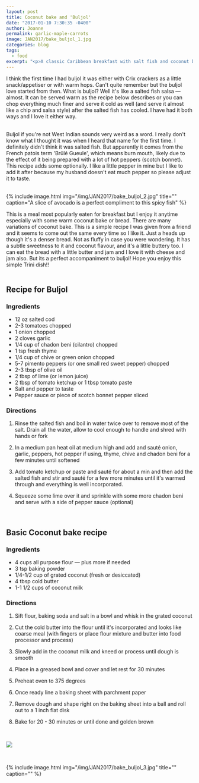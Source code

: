 ```yaml
---
layout: post
title: Coconut bake and 'Buljol'
date: "2017-01-10 7:30:35 -0400"
author: Joanne
permalink: garlic-maple-carrots
image: JAN2017/bake_buljol_1.jpg
categories: blog
tags:
  - food
excerpt: "<p>A classic Caribbean breakfast with salt fish and coconut bread</p>"
---
```


I think the first time I had buljol it was either with Crix crackers as a little snack/appetiser or with warm hops. Can't quite remember but the buljol love started from then. What is buljol? Well it's like a salted fish salsa &mdash; almost.  It can be served warm as the recipe below describes or you can chop everything much finer and serve it cold as well (and serve it almost like a chip and salsa style) after the salted fish has cooled. I have had it both ways and I love it either way.
<br>
<br>

Buljol if you're not West Indian sounds very weird as a word. I really don't know what I thought it was when I heard that name for the first time.  I definitely didn't think it was salted fish.  But apparently it comes from the French patois term 'Brûlé Gueule', which means burn mouth, likely due to the effect of it being prepared with a lot of hot peppers (scotch bonnet). This recipe  adds some optionally.  I like a little pepper in mine but I like to add it after because my husband doesn't eat much pepper so please adjust it to taste.
<br><br>

{% include image.html
            img="/img/JAN2017/bake_buljol_2.jpg"
            title=""
            caption="A slice of avocado is a perfect compliment to this spicy fish" %}

This is a meal most popularly eaten for breakfast but I enjoy it anytime especially with some warm coconut bake or bread.  There are many variations of coconut bake. This is a simple recipe I was given from a friend and it seems to come out the same every time so I like it.  Just a heads up though it's a denser bread. Not as fluffy in case you were wondering.  It has a subtle sweetness to it and coconut flavour, and it's a little buttery too. I can eat the bread with a little butter and jam and I love it with cheese and jam also.  But its a perfect accompaniment to buljol! Hope you enjoy this simple Trini dish!!
<br><br>


## Recipe for Buljol

### Ingredients

* 12 oz salted cod
* 2-3 tomatoes chopped
* 1 onion chopped
* 2 cloves garlic
* 1/4 cup of chadon beni (cilantro) chopped
* 1 tsp fresh thyme
* 1/4 cup of chive or green onion chopped
* 5-7 pimento peppers (or one small red sweet pepper) chopped
* 2-3 tbsp of olive oil
* 2 tbsp of lime (or lemon juice)
* 2 tbsp of tomato ketchup or 1 tbsp tomato paste
* Salt and pepper to taste
* Pepper sauce or piece of scotch bonnet pepper sliced

### Directions

1. Rinse the salted fish and boil in water twice over to remove most of the salt. Drain all the water, allow to cool enough to handle and shred with hands or fork

1. In a medium pan heat oil at medium high and add and sauté onion, garlic, peppers, hot pepper if using, thyme, chive and chadon beni for a few minutes until softened

1. Add tomato ketchup or paste and sauté for about a min and then add the salted fish and stir and sauté for a few more minutes until it's warmed through and everything is well incorporated.  

1. Squeeze some lime over it and sprinkle with some more chadon beni and serve with a side of pepper sauce (optional)
<br>

## Basic Coconut bake recipe

### Ingredients

* 4 cups all purpose flour &mdash; plus more if needed
* 3 tsp baking powder
* 1/4-1/2 cup of grated coconut (fresh or desiccated)
* 4 tbsp cold butter
* 1-1 1/2 cups of coconut milk

### Directions  

1. Sift flour, baking soda and salt in a bowl and whisk in the grated coconut

1. Cut the cold butter into the flour until it's incorporated and looks like coarse meal (with fingers or place flour mixture and butter into food processor and process)

1. Slowly add in the coconut milk and kneed or process until dough is smooth

1. Place in a greased bowl and cover and let rest for 30 minutes

1. Preheat oven to 375 degrees

1. Once ready line a baking sheet with  parchment paper

1. Remove dough and shape right on the baking sheet into a ball and roll out to a 1 inch flat disk

1. Bake for 20 - 30 minutes or until done and golden brown

<br>

<p class="apple__news__logo"><a href="https://apple.news/TKVtoVhGUQSuiufA4bqI-gg"><img src="{{ basesite.url }}/img/apple_news.svg" /></a></p>
<br>

{% include image.html
            img="/img/JAN2017/bake_buljol_3.jpg"
            title=""
            caption="" %}
